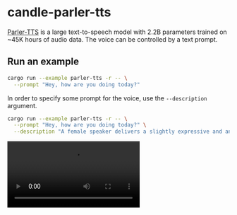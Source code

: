 # candle-parler-tts

[Parler-TTS](https://huggingface.co/parler-tts/parler-tts-large-v1) is a large
text-to-speech model with 2.2B parameters trained on ~45K hours of audio data.
The voice can be controlled by a text prompt.

## Run an example

```bash
cargo run --example parler-tts -r -- \
  --prompt "Hey, how are you doing today?"
```

In order to specify some prompt for the voice, use the `--description` argument.
```bash
cargo run --example parler-tts -r -- \
  --prompt "Hey, how are you doing today?" \
  --description "A female speaker delivers a slightly expressive and animated speech with a moderate speed and pitch. The recording is of very high quality, with the speaker's voice sounding clear and very close up."
```

![](hello.mp4)

